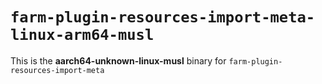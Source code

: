 # `farm-plugin-resources-import-meta-linux-arm64-musl`

This is the **aarch64-unknown-linux-musl** binary for `farm-plugin-resources-import-meta`
